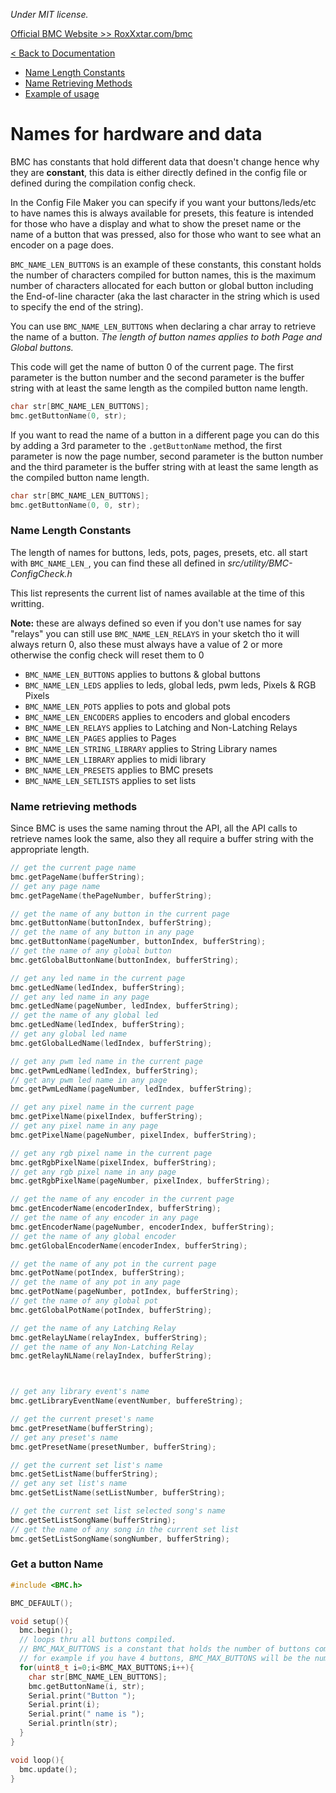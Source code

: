 *Under MIT license.*

[Official BMC Website >> RoxXxtar.com/bmc](https://www.roxxxtar.com/bmc)

[< Back to Documentation](README.md)


* [Name Length Constants](#name-length-constants)
* [Name Retrieving Methods](#name-retrieving-methods)
* [Example of usage](#get-a-button-name)


# Names for hardware and data
BMC has constants that hold different data that doesn't change hence why they are **constant**, this data is either directly defined in the config file or defined during the compilation config check.

In the Config File Maker you can specify if you want your buttons/leds/etc to have names this is always available for presets, this feature is intended for those who have a display and what to show the preset name or the name of a button that was pressed, also for those who want to see what an encoder on a page does.

`BMC_NAME_LEN_BUTTONS` is an example of these constants, this constant holds the number of characters compiled for button names, this is the maximum number of characters allocated for each button or global button including the End-of-line character (aka the last character in the string which is used to specify the end of the string).

You can use `BMC_NAME_LEN_BUTTONS` when declaring a char array to retrieve the name of a button. *The length of button names applies to both Page and Global buttons.*

This code will get the name of button 0 of the current page. The first parameter is the button number and the second parameter is the buffer string with at least the same length as the compiled button name length.
```c++
char str[BMC_NAME_LEN_BUTTONS];
bmc.getButtonName(0, str);
```

If you want to read the name of a button in a different page you can do this by adding a 3rd parameter to the `.getButtonName` method, the first parameter is now the page number, second parameter is the button number and the third parameter is the buffer string with at least the same length as the compiled button name length.
```c++
char str[BMC_NAME_LEN_BUTTONS];
bmc.getButtonName(0, 0, str);
```

### Name Length Constants

The length of names for buttons, leds, pots, pages, presets, etc. all start with `BMC_NAME_LEN_`, you can find these all defined in *src/utility/BMC-ConfigCheck.h*

This list represents the current list of names available at the time of this writting.

**Note:** these are always defined so even if you don't use names for say "relays" you can still use `BMC_NAME_LEN_RELAYS` in your sketch tho it will always return 0, also these must always have a value of 2 or more otherwise the config check will reset them to 0

* `BMC_NAME_LEN_BUTTONS` applies to buttons & global buttons
* `BMC_NAME_LEN_LEDS` applies to leds, global leds, pwm leds, Pixels & RGB Pixels
* `BMC_NAME_LEN_POTS` applies to pots and global pots
* `BMC_NAME_LEN_ENCODERS` applies to encoders and global encoders
* `BMC_NAME_LEN_RELAYS` applies to Latching and Non-Latching Relays
* `BMC_NAME_LEN_PAGES` applies to Pages
* `BMC_NAME_LEN_STRING_LIBRARY` applies to String Library names
* `BMC_NAME_LEN_LIBRARY` applies to midi library
* `BMC_NAME_LEN_PRESETS` applies to BMC presets
* `BMC_NAME_LEN_SETLISTS` applies to set lists

### Name retrieving methods

Since BMC is uses the same naming throut the API, all the API calls to retrieve names look the same, also they all require a buffer string with the appropriate length.

```c++
// get the current page name
bmc.getPageName(bufferString);
// get any page name
bmc.getPageName(thePageNumber, bufferString);

// get the name of any button in the current page
bmc.getButtonName(buttonIndex, bufferString);
// get the name of any button in any page
bmc.getButtonName(pageNumber, buttonIndex, bufferString);
// get the name of any global button
bmc.getGlobalButtonName(buttonIndex, bufferString);

// get any led name in the current page
bmc.getLedName(ledIndex, bufferString);
// get any led name in any page
bmc.getLedName(pageNumber, ledIndex, bufferString);
// get the name of any global led
bmc.getLedName(ledIndex, bufferString);
// get any global led name
bmc.getGlobalLedName(ledIndex, bufferString);

// get any pwm led name in the current page
bmc.getPwmLedName(ledIndex, bufferString);
// get any pwm led name in any page
bmc.getPwmLedName(pageNumber, ledIndex, bufferString);

// get any pixel name in the current page
bmc.getPixelName(pixelIndex, bufferString);
// get any pixel name in any page
bmc.getPixelName(pageNumber, pixelIndex, bufferString);

// get any rgb pixel name in the current page
bmc.getRgbPixelName(pixelIndex, bufferString);
// get any rgb pixel name in any page
bmc.getRgbPixelName(pageNumber, pixelIndex, bufferString);

// get the name of any encoder in the current page
bmc.getEncoderName(encoderIndex, bufferString);
// get the name of any encoder in any page
bmc.getEncoderName(pageNumber, encoderIndex, bufferString);
// get the name of any global encoder
bmc.getGlobalEncoderName(encoderIndex, bufferString);

// get the name of any pot in the current page
bmc.getPotName(potIndex, bufferString);
// get the name of any pot in any page
bmc.getPotName(pageNumber, potIndex, bufferString);
// get the name of any global pot
bmc.getGlobalPotName(potIndex, bufferString);

// get the name of any Latching Relay
bmc.getRelayLName(relayIndex, bufferString);
// get the name of any Non-Latching Relay
bmc.getRelayNLName(relayIndex, bufferString);



// get any library event's name
bmc.getLibraryEventName(eventNumber, buffereString);

// get the current preset's name
bmc.getPresetName(bufferString);
// get any preset's name
bmc.getPresetName(presetNumber, bufferString);

// get the current set list's name
bmc.getSetListName(bufferString);
// get any set list's name
bmc.getSetListName(setListNumber, bufferString);

// get the current set list selected song's name
bmc.getSetListSongName(bufferString);
// get the name of any song in the current set list
bmc.getSetListSongName(songNumber, bufferString);
```

### Get a button Name

```c++
#include <BMC.h>

BMC_DEFAULT();

void setup(){
  bmc.begin();
  // loops thru all buttons compiled.
  // BMC_MAX_BUTTONS is a constant that holds the number of buttons compiled.
  // for example if you have 4 buttons, BMC_MAX_BUTTONS will be the number 4
  for(uint8_t i=0;i<BMC_MAX_BUTTONS;i++){
    char str[BMC_NAME_LEN_BUTTONS];
    bmc.getButtonName(i, str);
    Serial.print("Button ");
    Serial.print(i);
    Serial.print(" name is ");
    Serial.println(str);
  }
}

void loop(){
  bmc.update();
}
```
